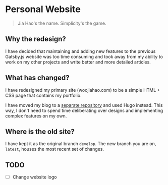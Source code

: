 # Personal Website

> Jia Hao's the name. Simplicity's the game.

## Why the redesign?

I have decided that maintaining and adding new features to the previous Gatsby.js website was too time consuming and
took away from my ability to work on my other projects and write better and more detailed articles.

## What has changed?

I have redesigned my primary site (woojiahao.com) to be a simple HTML + CSS page that contains my portfolio.

I have moved my blog to a [separate repository](https://github.com/woojiahao/blog) and used Hugo instead. This way, I
don't need to spend time deliberating over designs and implementing complex features on my own.

## Where is the old site?

I have kept it as the original branch `develop`. The new branch you are on, `latest`, houses the most recent set of
changes.

## TODO

- [ ] Change website logo
